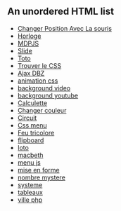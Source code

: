 
<html>
<body>
<h2>An unordered HTML list</h2>
<ul>
  <li><a href="https://demonda64.github.io/ExoSimplon/ChangerPosition/index.html">Changer Position Avec La souris</a></li>
  <li><a href="https://demonda64.github.io/ExoSimplon/HORLOGE/index.html">Horloge</a>
  <li><a href="https://demonda64.github.io/ExoSimplon/Identifiant_MotDePasseJs/index.html">MDPJS</a></li>
  <li><a href="https://demonda64.github.io/ExoSimplon/Slides-SlideJs-3/index.html">Slide</a></li>
  <li><a href="https://demonda64.github.io/ExoSimplon/Toto/index.htmlChanger">Toto</a></li>
  <li><a href="https://demonda64.github.io/ExoSimplon/TrouveLeCSS/index.htmlChanger">Trouver le CSS</a></li>
  <li><a href="https://demonda64.github.io/ExoSimplon/ajax_fromage_version_dbz/index.html">Ajax DBZ</a></li>
  <li><a href="https://demonda64.github.io/ExoSimplon/animation_css/index.html">animation css</a></li>
  <li><a href="https://demonda64.github.io/ExoSimplon/background_vidéo/index.html">background video</a></li>
  <li><a href="https://demonda64.github.io/ExoSimplon/background_youtube/index.html">background youtube</a></li>
  <li><a href="https://demonda64.github.io/ExoSimplon/calculette/index.html">Calculette</a></li>
  <li><a href="https://demonda64.github.io/ExoSimplon/changercouleurtexte/index.html">Changer couleur</a></li>
  <li><a href="https://demonda64.github.io/ExoSimplon/circuit/index.html">Circuit</a></li>
  <li><a href="https://demonda64.github.io/ExoSimplon/css_menu/index.html">Css menu</a></li>
  <li><a href="https://demonda64.github.io/ExoSimplon/feu_tricolore/index.html">Feu tricolore</a></li>
  <li><a href="https://demonda64.github.io/ExoSimplon/flipboard/index.html">flipboard</a></li>
  <li><a href="https://demonda64.github.io/ExoSimplon/loto/index.html">loto</a></li>
  <li><a href="https://demonda64.github.io/ExoSimplon/macbeth/index.html">macbeth</a></li>
  <li><a href="https://demonda64.github.io/ExoSimplon/menu_en_js/index.html">menu js</a></li>
  <li><a href="https://demonda64.github.io/ExoSimplon/miseenformehtml/index.html">mise en forme</a></li>
  <li><a href="https://demonda64.github.io/ExoSimplon/nombre_mystere/index.html">nombre mystere</a></li>
  <li><a href="https://demonda64.github.io/ExoSimplon/systeme/index.html">systeme</a></li>
  <li><a href="https://demonda64.github.io/ExoSimplon/tableau/index.html">tableaux</a></li>
  <li><a href="https://demonda64.github.io/ExoSimplon/ville_PHP/index.html">ville php</a></li>

</ul>  

</body>

</html>

